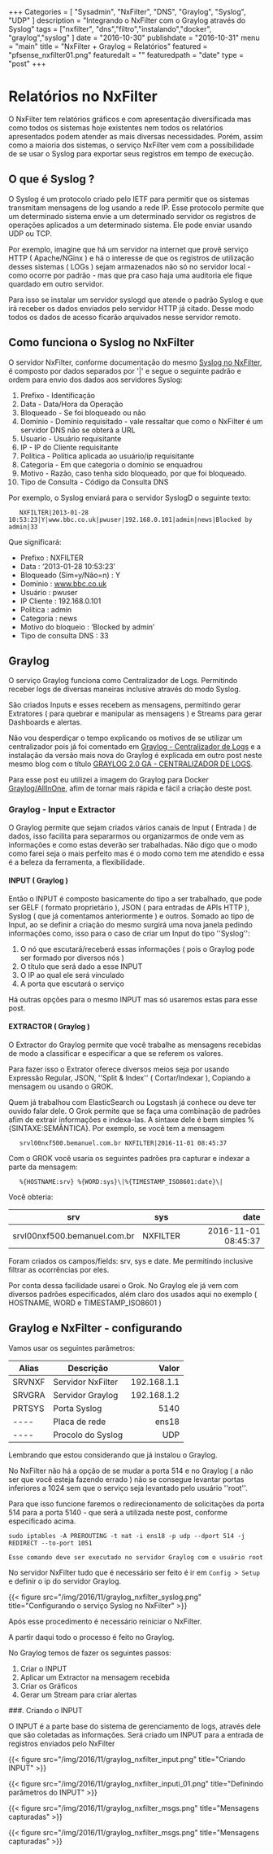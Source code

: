 +++
Categories = [
	"Sysadmin", 
	"NxFilter",
	"DNS",
	"Graylog",
        "Syslog",
        "UDP"
]
description = "Integrando o NxFilter com o Graylog através do Syslog"
tags = ["nxfilter", "dns","filtro","instalando","docker", "graylog","syslog" ]
date = "2016-10-30"
publishdate = "2016-10-31"
menu = "main"
title = "NxFilter + Graylog = Relatórios"
featured = "pfsense_nxfilter01.png"
featuredalt = ""
featuredpath = "date"
type = "post"
+++

# Relatórios no NxFilter

  O NxFilter tem relatórios gráficos e com apresentação diversificada mas como todos os sistemas hoje existentes nem todos os relatórios apresentados podem atender as mais diversas necessidades. Porém, assim como a maioria dos sistemas, o serviço NxFilter vem com a possibilidade de se usar o Syslog para exportar seus registros em tempo de execução.

## O que é Syslog ?
  
  O Syslog é um protocolo criado pelo IETF para permitir que os sistemas transmitam mensagens de log usando a rede IP. Esse protocolo permite que um determinado sistema envie a um determinado servidor os registros de operações aplicados a um determinado sistema. Ele pode enviar usando UDP ou TCP.
 
  Por exemplo, imagine que há um servidor na internet que provê serviço HTTP ( Apache/NGinx ) e há o interesse de que os registros de utilização desses sistemas ( LOGs ) sejam armazenados não só no servidor local - como ocorre por padrão - mas que pra caso haja uma auditoria ele fique quardado em outro servidor.
  
  Para isso se instalar um servidor syslogd que atende o padrão Syslog e que irá receber os dados enviados pelo servidor HTTP já citado. Desse modo todos os dados de acesso ficarão arquivados nesse servidor remoto.

## Como funciona o Syslog no NxFilter

  O servidor NxFilter, conforme documentação do mesmo [Syslog no NxFilter](http://docs.nxf.kernel.inf.br/pt_BR/latest/pages/misc/syslog.html), é composto por dados separados por '|' e segue o seguinte padrão e ordem para envio dos dados aos servidores Syslog:

 1. Prefixo - Identificação 
 2. Data - Data/Hora da Operação
 3. Bloqueado - Se foi bloqueado ou não
 4. Domínio - Domínio requisitado - vale ressaltar que como o NxFilter é um servidor DNS não se obterá a URL
 5. Usuario - Usuário requisitante
 6. IP - IP do Cliente requisitante
 7. Política - Política aplicada ao usuário/ip requisitante
 8. Categoria - Em que categoria o domínio se enquadrou
 9. Motivo - Razão, caso tenha sido bloqueado, por que foi bloqueado.
 10. Tipo de Consulta - Código da Consulta DNS

 Por exemplo, o Syslog enviará para o servidor SyslogD o seguinte texto:

       NXFILTER|2013-01-28 10:53:23|Y|www.bbc.co.uk|pwuser|192.168.0.101|admin|news|Blocked by admin|33

 Que significará:
 
 * Prefixo : NXFILTER
 * Data : ‘2013-01-28 10:53:23’
 * Bloqueado (Sim=y/Não=n) : Y
 * Domínio : www.bbc.co.uk
 * Usuário : pwuser
 * IP Cliente : 192.168.0.101
 * Política : admin
 * Categoria : news
 * Motivo do bloqueio : ‘Blocked by admin’
 * Tipo de consulta DNS : 33

## Graylog

  O serviço Graylog funciona como Centralizador de Logs. Permitindo receber logs de diversas maneiras inclusive através do modo Syslog.

  São criados Inputs e esses recebem as mensagens, permitindo gerar Extratores ( para quebrar e manipular as mensagens ) e Streams para gerar Dashboards e alertas.

  Não vou desperdiçar o tempo explicando os motivos de se utilizar um centralizador pois já foi comentado em [Graylog - Centralizador de Logs](http://blog.bemanuel.com.br/post/graylog/inicio/) e a instalação da versão mais nova do Graylog é explicada em outro post neste mesmo blog com o título [GRAYLOG 2.0 GA - CENTRALIZADOR DE LOGS](http://blog.bemanuel.com.br/post/graylog/graylog_v2/).

  Para esse post eu utilizei a imagem do Graylog para Docker [Graylog/AllInOne](https://hub.docker.com/r/graylog2/allinone/), afim de tornar mais rápida e fácil a criação deste post.

### Graylog - Input e Extractor 

  O Graylog permite que sejam criados vários canais de Input ( Entrada ) de dados, isso facilita para separarmos ou organizarmos de onde vem as informações e como estas deverão ser trabalhadas. Não digo que o modo como farei seja o mais perfeito mas é o modo como tem me atendido e essa é a beleza da ferramenta, a flexibilidade.

#### INPUT ( Graylog )
  Então o INPUT é composto basicamente do tipo a ser trabalhado, que pode ser GELF ( formato proprietário ), JSON ( para entradas de APIs HTTP ), Syslog ( que já comentamos anteriormente ) e outros. Somado ao tipo de Input, ao se definir a criação do mesmo surgirá uma nova janela pedindo informações como, isso para o caso de criar um Input do tipo ''Syslog'':

  1.  O nó que escutará/receberá essas informações ( pois o Graylog pode ser formado por diversos nós )
  2.  O título que será dado a esse INPUT 
  3.  O IP ao qual ele será vinculado
  4.  A porta que escutará o serviço 

  Há outras opções para o mesmo INPUT mas só usaremos estas para esse post.

#### EXTRACTOR ( Graylog )
  O Extractor do Graylog permite que você trabalhe as mensagens recebidas de modo a classificar e especificar a que se referem os valores.
  
  Para fazer isso o Extrator oferece diversos meios seja por usando Expressão Regular, JSON, ''Split & Index'' ( Cortar/Indexar ), Copiando a mensagem ou usando o GROK.

  Quem já trabalhou com ElasticSearch ou Logstash já conhece ou deve ter ouvido falar dele. O Grok permite que se faça uma combinação de padrões afim de extrair informações e indexa-las. A sintaxe dele é bem simples %{SINTAXE:SEMÂNTICA}. Por exemplo, se você tem a mensagem

       srvl00nxf500.bemanuel.com.br NXFILTER|2016-11-01 08:45:37

 Com o GROK você usaria os seguintes padrões pra capturar e indexar a parte da mensagem:

       %{HOSTNAME:srv} %{WORD:sys}\|%{TIMESTAMP_ISO8601:date}\|

 Você obteria:

srv | sys     | date
----- | :-----: | --------:
srvl00nxf500.bemanuel.com.br | NXFILTER | 2016-11-01 08:45:37

 Foram criados os campos/fields: srv, sys e date. Me permitindo inclusive filtrar as ocorrências por eles.

 Por conta dessa facilidade usarei o Grok. No Graylog ele já vem com diversos padrões especificados, além claro dos usados aqui no exemplo ( HOSTNAME, WORD e TIMESTAMP_ISO8601 )

## Graylog e NxFilter - configurando 
 
  Vamos usar os seguintes parâmetros:

Alias  |   Descrição           |   Valor
-------|-----------------------| -------------:
SRVNXF |    Servidor NxFilter  | 192.168.1.1
SRVGRA |    Servidor Graylog   | 192.168.1.2
PRTSYS |    Porta Syslog       | 5140
----   |    Placa de rede      | ens18
----   |    Procolo do Syslog  | UDP


Lembrando que estou considerando que já instalou o Graylog.

No NxFilter não há a opção de se mudar a porta 514 e no Graylog ( a não ser que você esteja fazendo errado ) não se consegue levantar portas inferiores a 1024 sem que o serviço seja levantado pelo usuário ''root''.

Para que isso funcione faremos o redirecionamento de solicitações da porta 514 para a porta 5140 - que será a utilizada neste post, conforme especificado acima.

    sudo iptables -A PREROUTING -t nat -i ens18 -p udp --dport 514 -j REDIRECT --to-port 1051

`Esse comando deve ser executado no servidor Graylog com o usuário root`


No servidor NxFilter tudo que é necessário ser feito é ir em `Config > Setup` e definir o ip do servidor Graylog.

{{< figure src="/img/2016/11/graylog_nxfilter_syslog.png" title="Configurando o serviço Syslog no NxFilter" >}}

Após esse procedimento é necessário reiniciar o NxFilter.

A partir daqui todo o processo é feito no Graylog.

No Graylog temos de fazer os seguintes passos:

1. Criar o INPUT
2. Aplicar um Extractor na mensagem recebida
3. Criar os Gráficos
4. Gerar um Stream para criar alertas

###. Criando o INPUT

O INPUT é a parte base do sistema de gerenciamento de logs, através dele que são coletadas as informações. Será criado um INPUT para a entrada de registros enviados pelo NxFilter

{{< figure src="/img/2016/11/graylog_nxfilter_input.png" title="Criando INPUT" >}}

{{< figure src="/img/2016/11/graylog_nxfilter_inputi_01.png" title="Definindo parâmetros do INPUT" >}}


{{< figure src="/img/2016/11/graylog_nxfilter_msgs.png" title="Mensagens capturadas" >}}

{{< figure src="/img/2016/11/graylog_nxfilter_msgs.png" title="Mensagens capturadas" >}}

